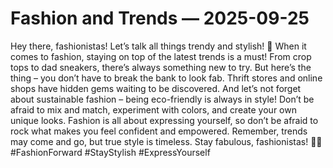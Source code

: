 # Fashion and Trends — 2025-09-25

Hey there, fashionistas! Let’s talk all things trendy and stylish! 🌟 When it comes to fashion, staying on top of the latest trends is a must! From crop tops to dad sneakers, there’s always something new to try. But here’s the thing – you don’t have to break the bank to look fab. Thrift stores and online shops have hidden gems waiting to be discovered. And let’s not forget about sustainable fashion – being eco-friendly is always in style! Don’t be afraid to mix and match, experiment with colors, and create your own unique looks. Fashion is all about expressing yourself, so don’t be afraid to rock what makes you feel confident and empowered. Remember, trends may come and go, but true style is timeless. Stay fabulous, fashionistas! 💃🔥 #FashionForward #StayStylish #ExpressYourself